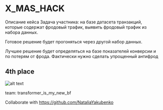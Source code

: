 # X_MAS_HACK


Описание кейса
Задача участника: на базе датасета транзакций, которые содержат фродовый трафик, выявить фродовый трафик из набора данных. 

Готовое решение будет прогоняться через другой набор данных. 

Лучшее решение будет определяться на базе показателей конверсии и по потерям от фрода. Фактически нужно сделать упрощенный антифрод


## 4th place

![alt text](https://github.com/korowood/X_MAS_HACK/winners.png)

team: transformer_is_my_new_bf



Collaborate with https://github.com/NataliaYakubenko
